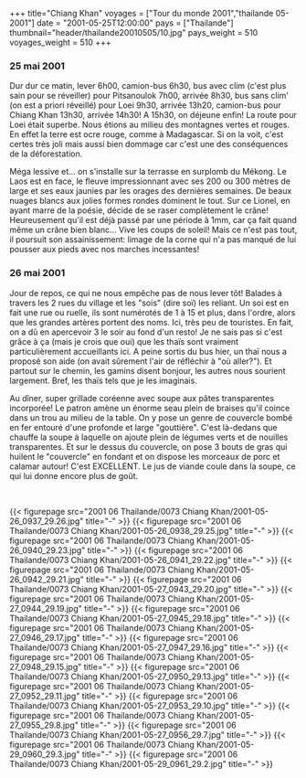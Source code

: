 +++
title="Chiang Khan"
voyages = ["Tour du monde 2001","thailande 05-2001"]
date = "2001-05-25T12:00:00"
pays = ["Thailande"]
thumbnail="header/thailande20010505/10.jpg"
pays_weight = 510
voyages_weight = 510
+++
### 25 mai 2001

Dur dur ce matin, lever 6h00, camion-bus 6h30, bus avec clim (c'est plus sain 
pour se réveiller) pour Pitsanoulok 7h00, arrivée 8h30, bus sans clim' (on est 
a priori réveillé) pour Loei 9h30, arrivée 13h20, camion-bus pour Chiang Khan 
13h30, arrivée 14h30! A 15h30, on déjeune enfin! La route pour Loei était superbe. 
Nous étions au milieu des montagnes vertes et rouges. En effet la terre est 
ocre rouge, comme à Madagascar. Si on la voit, c'est certes très joli mais aussi 
bien dommage car c'est une des conséquences de la déforestation.

Méga lessive et... on s'installe sur la terrasse en surplomb du Mékong. Le 
Laos est en face, le fleuve impressionnant avec ses 200 ou 300 mètres de large 
et ses eaux jaunies par les orages des dernières semaines. De beaux nuages blancs 
aux jolies formes rondes dominent le tout. Sur ce Lionel, en ayant marre de 
la poésie, décide de se raser complètement le crâne! Heureusement qu'il est 
déjà passé par une période à 1mm, car ça fait quand même un crâne bien blanc... 
Vive les coups de soleil! Mais ce n'est pas tout, il poursuit son assainissement: 
limage de la corne qui n'a pas manqué de lui pousser aux pieds avec nos marches 
incessantes! 

### 26 mai 2001

Jour de repos, ce qui ne nous empêche pas de nous lever tôt! Balades à travers 
les 2 rues du village et les "sois" (dire soï) les reliant. Un soi est en fait 
une rue ou ruelle, ils sont numérotés de 1 à 15 et plus, dans l'ordre, alors 
que les grandes artères portent des noms. Ici, très peu de touristes. En fait, 
on a dû en apercevoir 3 le soir au fond d'un resto! Je ne sais pas si c'est 
grâce à ça (mais je crois que oui) que les thaïs sont vraiment particulièrement 
accueillants ici. A peine sortis du bus hier, un thaï nous a proposé son aide 
(on avait sûrement l'air de réfléchir à "où aller?"). Et partout sur le chemin, 
les gamins disent bonjour, les autres nous sourient largement. Bref, les thaïs 
tels que je les imaginais.

Au dîner, super grillade coréenne avec soupe aux pâtes transparentes incorporée! 
Le patron amène un énorme seau plein de braises qu'il coince dans un trou au 
milieu de la table. On y pose un genre de couvercle bombé en fer entouré d'une 
profonde et large "gouttière". C'est là-dedans que chauffe la soupe à laquelle 
on ajoute plein de légumes verts et de nouilles transparentes. Et sur le dessus 
du couvercle, on pose 3 bouts de gras qui huilent le "couvercle" en fondant 
et on dispose les morceaux de porc et calamar autour! C'est EXCELLENT. Le jus 
de viande coule dans la soupe, ce qui lui donne encore plus de goût.

&nbsp;


<div id="TOTO">{{< figurepage src="2001 06 Thailande/0073 Chiang Khan/2001-05-26_0937_29.26.jpg" title="-"  >}}
{{< figurepage src="2001 06 Thailande/0073 Chiang Khan/2001-05-26_0938_29.25.jpg" title="-"  >}}
{{< figurepage src="2001 06 Thailande/0073 Chiang Khan/2001-05-26_0940_29.23.jpg" title="-"  >}}
{{< figurepage src="2001 06 Thailande/0073 Chiang Khan/2001-05-26_0941_29.22.jpg" title="-"  >}}
{{< figurepage src="2001 06 Thailande/0073 Chiang Khan/2001-05-26_0942_29.21.jpg" title="-"  >}}
{{< figurepage src="2001 06 Thailande/0073 Chiang Khan/2001-05-27_0943_29.20.jpg" title="-"  >}}
{{< figurepage src="2001 06 Thailande/0073 Chiang Khan/2001-05-27_0944_29.19.jpg" title="-"  >}}
{{< figurepage src="2001 06 Thailande/0073 Chiang Khan/2001-05-27_0945_29.18.jpg" title="-"  >}}
{{< figurepage src="2001 06 Thailande/0073 Chiang Khan/2001-05-27_0946_29.17.jpg" title="-"  >}}
{{< figurepage src="2001 06 Thailande/0073 Chiang Khan/2001-05-27_0947_29.16.jpg" title="-"  >}}
{{< figurepage src="2001 06 Thailande/0073 Chiang Khan/2001-05-27_0948_29.15.jpg" title="-"  >}}
{{< figurepage src="2001 06 Thailande/0073 Chiang Khan/2001-05-27_0950_29.13.jpg" title="-"  >}}
{{< figurepage src="2001 06 Thailande/0073 Chiang Khan/2001-05-27_0952_29.11.jpg" title="-"  >}}
{{< figurepage src="2001 06 Thailande/0073 Chiang Khan/2001-05-27_0953_29.10.jpg" title="-"  >}}
{{< figurepage src="2001 06 Thailande/0073 Chiang Khan/2001-05-27_0955_29.8.jpg" title="-"  >}}
{{< figurepage src="2001 06 Thailande/0073 Chiang Khan/2001-05-27_0956_29.7.jpg" title="-"  >}}
{{< figurepage src="2001 06 Thailande/0073 Chiang Khan/2001-05-29_0960_29.3.jpg" title="-"  >}}
{{< figurepage src="2001 06 Thailande/0073 Chiang Khan/2001-05-29_0961_29.2.jpg" title="-"  >}}
</DIV>

